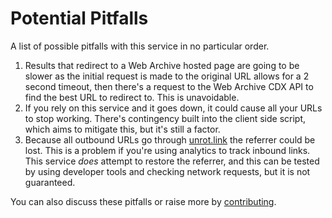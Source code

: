 # Potential Pitfalls

A list of possible pitfalls with this service in no particular order.

1. Results that redirect to a Web Archive hosted page are going to be slower as the initial request is made to the original URL allows for a 2 second timeout, then there's a request to the Web Archive CDX API to find the best URL to redirect to. This is unavoidable.
2. If you rely on this service and it goes down, it could cause all your URLs to stop working. There's contingency built into the client side script, which aims to mitigate this, but it's still a factor.
3. Because all outbound URLs go through [unrot.link](https://unrot.link) the referrer could be lost. This is a problem if you're using analytics to track inbound links. This service _does_ attempt to restore the referrer, and this can be tested by using developer tools and checking network requests, but it is not guaranteed.

You can also discuss these pitfalls or raise more by [contributing](https://github.com/remy/unrot.link/issues/new).
